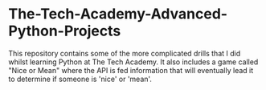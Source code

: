# The-Tech-Academy-Advanced-Python-Projects
This repository contains some of the more complicated drills that I did whilst learning Python at The Tech Academy. It also includes
a game called "Nice or Mean" where the API is fed information that will eventually lead it to determine if someone is 'nice' or 'mean'.
